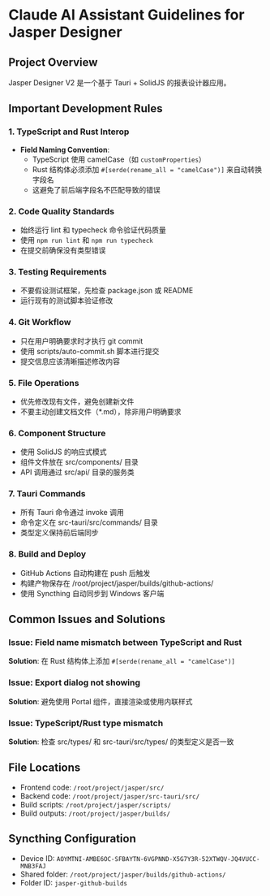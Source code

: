 # Claude AI Assistant Guidelines for Jasper Designer

## Project Overview
Jasper Designer V2 是一个基于 Tauri + SolidJS 的报表设计器应用。

## Important Development Rules

### 1. TypeScript and Rust Interop
- **Field Naming Convention**:
  - TypeScript 使用 camelCase（如 `customProperties`）
  - Rust 结构体必须添加 `#[serde(rename_all = "camelCase")]` 来自动转换字段名
  - 这避免了前后端字段名不匹配导致的错误

### 2. Code Quality Standards
- 始终运行 lint 和 typecheck 命令验证代码质量
- 使用 `npm run lint` 和 `npm run typecheck`
- 在提交前确保没有类型错误

### 3. Testing Requirements
- 不要假设测试框架，先检查 package.json 或 README
- 运行现有的测试脚本验证修改

### 4. Git Workflow
- 只在用户明确要求时才执行 git commit
- 使用 scripts/auto-commit.sh 脚本进行提交
- 提交信息应该清晰描述修改内容

### 5. File Operations
- 优先修改现有文件，避免创建新文件
- 不要主动创建文档文件（*.md），除非用户明确要求

### 6. Component Structure
- 使用 SolidJS 的响应式模式
- 组件文件放在 src/components/ 目录
- API 调用通过 src/api/ 目录的服务类

### 7. Tauri Commands
- 所有 Tauri 命令通过 invoke 调用
- 命令定义在 src-tauri/src/commands/ 目录
- 类型定义保持前后端同步

### 8. Build and Deploy
- GitHub Actions 自动构建在 push 后触发
- 构建产物保存在 /root/project/jasper/builds/github-actions/
- 使用 Syncthing 自动同步到 Windows 客户端

## Common Issues and Solutions

### Issue: Field name mismatch between TypeScript and Rust
**Solution**: 在 Rust 结构体上添加 `#[serde(rename_all = "camelCase")]`

### Issue: Export dialog not showing
**Solution**: 避免使用 Portal 组件，直接渲染或使用内联样式

### Issue: TypeScript/Rust type mismatch
**Solution**: 检查 src/types/ 和 src-tauri/src/types/ 的类型定义是否一致

## File Locations
- Frontend code: `/root/project/jasper/src/`
- Backend code: `/root/project/jasper/src-tauri/src/`
- Build scripts: `/root/project/jasper/scripts/`
- Build outputs: `/root/project/jasper/builds/`

## Syncthing Configuration
- Device ID: `AOYMTNI-AMBE6OC-SFBAYTN-6VGPNND-X5G7Y3R-52XTWQV-JQ4VUCC-MNB3FAJ`
- Shared folder: `/root/project/jasper/builds/github-actions/`
- Folder ID: `jasper-github-builds`